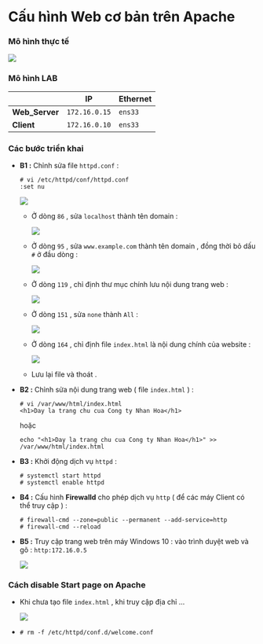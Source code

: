 # Cấu hình Web cơ bản trên Apache
### **Mô hình thực tế**

<img src=https://i.imgur.com/lAOl1Oq.png>

### **Mô hình LAB**

| | **IP** | **Ethernet** |
|-|--------|--------------|
| **Web_Server** | `172.16.0.15` | `ens33` |
| **Client** | `172.16.0.10` | `ens33` |

### **Các bước triển khai**
- **B1 :** Chỉnh sửa file `httpd.conf` :
    ```
    # vi /etc/httpd/conf/httpd.conf
    :set nu
    ```
    <img src=https://i.imgur.com/Oeg88Bv.png>

    - Ở dòng `86` , sửa `localhost` thành tên domain :

        <img src=https://i.imgur.com/3TIoXKc.png>

    - Ở dòng `95` , sửa `www.example.com` thành tên domain , đồng thời bỏ dấu `#` ở đầu dòng :

        <img src=https://i.imgur.com/6aJFAbD.png>

    - Ở dòng `119` , chỉ định thư mục chính lưu nội dung trang web :

        <img src=https://i.imgur.com/kLaU4oA.png>

    - Ở dòng `151` , sửa `none` thành `All` :

        <img src=https://i.imgur.com/9efffSF.png>

    - Ở dòng `164` , chỉ định file `index.html` là nội dung chính của website :

        <img src=https://i.imgur.com/Ixysup5.png>

    - Lưu lại file và thoát .
- **B2 :** Chỉnh sửa nội dung trang web ( file `index.html` ) :
    ```
    # vi /var/www/html/index.html
    <h1>Day la trang chu cua Cong ty Nhan Hoa</h1>
    ```
    hoặc
    ```
    echo "<h1>Day la trang chu cua Cong ty Nhan Hoa</h1>" >> /var/www/html/index.html
    ```
- **B3 :** Khởi động dịch vụ `httpd` :
    ```
    # systemctl start httpd
    # systemctl enable httpd
    ```
- **B4 :** Cấu hình **Firewalld** cho phép dịch vụ `http` ( để các máy Client có thể truy cập ) :
    ```
    # firewall-cmd --zone=public --permanent --add-service=http
    # firewall-cmd --reload
    ```
- **B5 :** Truy cập trang web trên máy Windows 10 : vào trình duyệt web và gõ : `http:172.16.0.5`

    <img src=https://i.imgur.com/3fgZipj.png>



### **Cách disable Start page on Apache**
- Khi chưa tạo file `index.html` , khi truy cập địa chỉ ...

    <img src=https://i.imgur.com/xyRnyAE.png>

- 
    ```
    # rm -f /etc/httpd/conf.d/welcome.conf
    ```